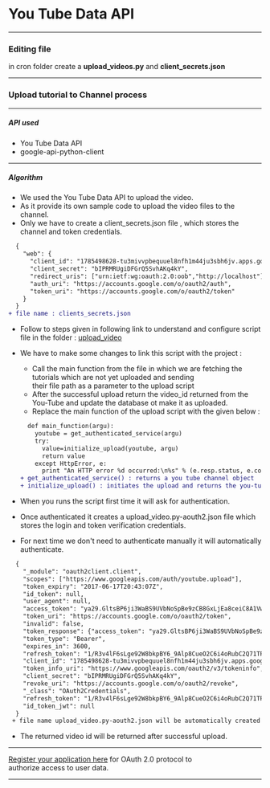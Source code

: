 # You Tube Data API
---

### Editing file

in cron folder create a __upload_videos.py__ and __client_secrets.json__

---

### Upload tutorial to Channel process  

---

##### API used

* You Tube Data API
* google-api-python-client

---

##### Algorithm
* We used the You Tube Data API to upload the video.
* As it provide its own sample code to upload the video files to the channel.
* Only we have to create a client_secrets.json file , which stores the channel and token credentials.
```diff
  {
    "web": {
      "client_id": "1785498628-tu3mivvpbequuel8nfh1m44ju3sbh6jv.apps.googleusercontent.com",
      "client_secret": "bIPRMRUgiDFGrQ5SvhAKq4kY",
      "redirect_uris": ["urn:ietf:wg:oauth:2.0:oob","http://localhost"],
      "auth_uri": "https://accounts.google.com/o/oauth2/auth",
      "token_uri": "https://accounts.google.com/o/oauth2/token"
    }
  }
+ file name : clients_secrets.json  
```
* Follow to steps given in following link to understand and configure script file in the folder :
  [upload_video](https://developers.google.com/youtube/v3/guides/uploading_a_video)
  
* We have to make some changes to link this script with the project :
  * Call the main function from the file in which we are fetching the tutorials  which are not yet uploaded and sending  
    their file path as a parameter to the upload script
  * After the successful upload return the video_id returned from the You-Tube and update the database ot make it as uploaded.
  * Replace the main function of the upload script with the given below :
  ```diff
    def main_function(argu):
      youtube = get_authenticated_service(argu)
      try:
        value=initialize_upload(youtube, argu)
        return value
      except HttpError, e:
        print "An HTTP error %d occurred:\n%s" % (e.resp.status, e.content)
  + get_authenticated_service() : returns a you tube channel object
  + initialize_upload() : initiates the upload and returns the you-tube uploaded video_id
  ```
* When you runs the script first time it will ask for authentication.
* Once authenticated it creates a upload_video.py-aouth2.json file which stores the login and token verification credentials.
* For next time we don't need to authenticate manually it will automatically authenticate.
```diff
  {
    "_module": "oauth2client.client", 
    "scopes": ["https://www.googleapis.com/auth/youtube.upload"], 
    "token_expiry": "2017-06-17T20:43:07Z", 
    "id_token": null, 
    "user_agent": null, 
    "access_token": "ya29.GltsBP6ji3WaBS9UVbNoSpBe9zCB8GxLjEa8ceiC8A1Vw5jdPweA5GU3bK0_e6j9tjQQ4ucj1HYlsuuRi7Rm0910LaCJ0dotjl_hvs-wtPQXCy6cwiDvc4HForKq", 
    "token_uri": "https://accounts.google.com/o/oauth2/token", 
    "invalid": false, 
    "token_response": {"access_token": "ya29.GltsBP6ji3WaBS9UVbNoSpBe9zCB8GxLjEa8ceiC8A1Vw5jdPweA5GU3bK0_e6j9tjQQ4ucj1HYlsuuRi7Rm0910LaCJ0dotjl_hvs-wtPQXCy6cwiDvc4HForKq", 
    "token_type": "Bearer", 
    "expires_in": 3600, 
    "refresh_token": "1/R3v4lF6sLge92W8bkpBY6_9Alp8CueO2C6i4oRubC2Q71TPOSFp3QQdmTHikroof"}, 
    "client_id": "1785498628-tu3mivvpbequuel8nfh1m44ju3sbh6jv.apps.googleusercontent.com", 
    "token_info_uri": "https://www.googleapis.com/oauth2/v3/tokeninfo", 
    "client_secret": "bIPRMRUgiDFGrQ5SvhAKq4kY", 
    "revoke_uri": "https://accounts.google.com/o/oauth2/revoke", 
    "_class": "OAuth2Credentials", 
    "refresh_token": "1/R3v4lF6sLge92W8bkpBY6_9Alp8CueO2C6i4oRubC2Q71TPOSFp3QQdmTHikroof", 
    "id_token_jwt": null
  }
 + file name upload_video.py-aouth2.json will be automatically created
```
* The returned video id will be returned after successful upload.

---

[Register your application here](https://developers.google.com/youtube/registering_an_application) for OAuth 2.0 protocol to  
 authorize access to user data.

---
